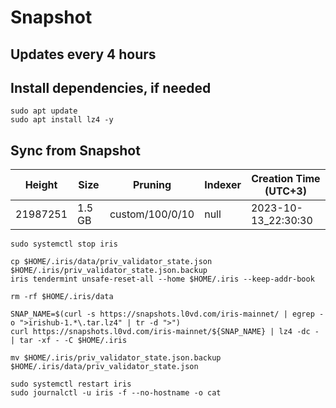 # Snapshot

## Updates every 4 hours

## Install dependencies, if needed
```
sudo apt update
sudo apt install lz4 -y
```

## Sync from Snapshot  
| Height  | Size | Pruning | Indexer | Creation Time (UTC+3) |
| --------- | --------- | --------- | --------- | --------- |
| 21987251  | 1.5 GB  | custom/100/0/10 | null | 2023-10-13_22:30:30 |

```
sudo systemctl stop iris

cp $HOME/.iris/data/priv_validator_state.json $HOME/.iris/priv_validator_state.json.backup
iris tendermint unsafe-reset-all --home $HOME/.iris --keep-addr-book

rm -rf $HOME/.iris/data 

SNAP_NAME=$(curl -s https://snapshots.l0vd.com/iris-mainnet/ | egrep -o ">irishub-1.*\.tar.lz4" | tr -d ">")
curl https://snapshots.l0vd.com/iris-mainnet/${SNAP_NAME} | lz4 -dc - | tar -xf - -C $HOME/.iris

mv $HOME/.iris/priv_validator_state.json.backup $HOME/.iris/data/priv_validator_state.json

sudo systemctl restart iris
sudo journalctl -u iris -f --no-hostname -o cat